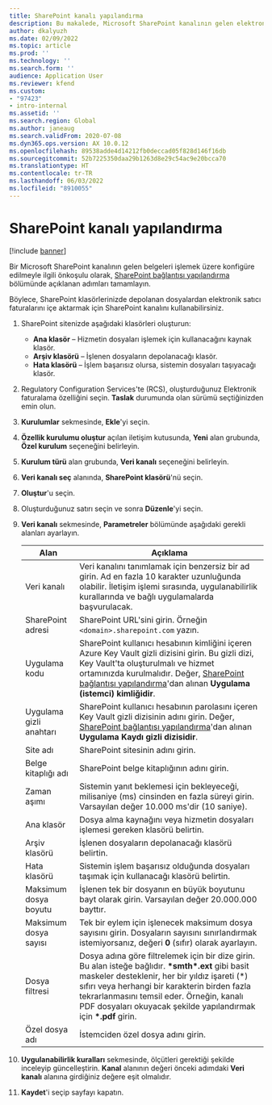 ```yaml
---
title: SharePoint kanalı yapılandırma
description: Bu makalede, Microsoft SharePoint kanalının gelen elektronik faturaları işleyecek şekilde nasıl yapılandırılacağı açıklanmaktadır.
author: dkalyuzh
ms.date: 02/09/2022
ms.topic: article
ms.prod: ''
ms.technology: ''
ms.search.form: ''
audience: Application User
ms.reviewer: kfend
ms.custom:
- "97423"
- intro-internal
ms.assetid: ''
ms.search.region: Global
ms.author: janeaug
ms.search.validFrom: 2020-07-08
ms.dyn365.ops.version: AX 10.0.12
ms.openlocfilehash: 89538adde4d14212fb0deccad05f828d146f16db
ms.sourcegitcommit: 52b7225350daa29b1263d8e29c54ac9e20bcca70
ms.translationtype: HT
ms.contentlocale: tr-TR
ms.lasthandoff: 06/03/2022
ms.locfileid: "8910055"
---
```

# <a name="configure-a-sharepoint-channel"></a>SharePoint kanalı yapılandırma

[!include [banner](../includes/banner.md)]

Bir Microsoft SharePoint kanalının gelen belgeleri işlemek üzere konfigüre edilmeyle ilgili önkoşulu olarak, [SharePoint bağlantısı yapılandırma](e-invoicing-create-sharepoint-connection.md) bölümünde açıklanan adımları tamamlayın.

Böylece, SharePoint klasörlerinizde depolanan dosyalardan elektronik satıcı faturalarını içe aktarmak için SharePoint kanalını kullanabilirsiniz.

1. SharePoint sitenizde aşağıdaki klasörleri oluşturun:

    - **Ana klasör** – Hizmetin dosyaları işlemek için kullanacağını kaynak klasör.
    - **Arşiv klasörü** – İşlenen dosyaların depolanacağı klasör.
    - **Hata klasörü** – İşlem başarısız olursa, sistemin dosyaları taşıyacağı klasör.

2. Regulatory Configuration Services'te (RCS), oluşturduğunuz Elektronik faturalama özelliğini seçin. **Taslak** durumunda olan sürümü seçtiğinizden emin olun.
3. **Kurulumlar** sekmesinde, **Ekle**'yi seçin.
4. **Özellik kurulumu oluştur** açılan iletişim kutusunda, **Yeni** alan grubunda, **Özel kurulum** seçeneğini belirleyin.
5. **Kurulum türü** alan grubunda, **Veri kanalı** seçeneğini belirleyin.
6. **Veri kanalı seç** alanında, **SharePoint klasörü**'nü seçin.
7. **Oluştur**'u seçin.
8. Oluşturduğunuz satırı seçin ve sonra **Düzenle**'yi seçin.
9. **Veri kanalı** sekmesinde, **Parametreler** bölümünde aşağıdaki gerekli alanları ayarlayın.

    | Alan                 | Açıklama |
    |-----------------------|-------------|
    | Veri kanalı          | Veri kanalını tanımlamak için benzersiz bir ad girin. Ad en fazla 10 karakter uzunluğunda olabilir. İletişim işlemi sırasında, uygulanabilirlik kurallarında ve bağlı uygulamalarda başvurulacak. |
    | SharePoint adresi    | SharePoint URL'sini girin. Örneğin `<domain>.sharepoint.com` yazın. |
    | Uygulama kodu        | SharePoint kullanıcı hesabının kimliğini içeren Azure Key Vault gizli dizisini girin. Bu gizli dizi, Key Vault'ta oluşturulmalı ve hizmet ortamınızda kurulmalıdır. Değer, [SharePoint bağlantısı yapılandırma](e-invoicing-create-sharepoint-connection.md)'dan alınan **Uygulama (istemci) kimliğidir**. |
    | Uygulama gizli anahtarı    | SharePoint kullanıcı hesabının parolasını içeren Key Vault gizli dizisinin adını girin. Değer, [SharePoint bağlantısı yapılandırma](e-invoicing-create-sharepoint-connection.md)'dan alınan **Uygulama Kaydı gizli dizisidir**. |
    | Site adı             | SharePoint sitesinin adını girin. |
    | Belge kitaplığı adı | SharePoint belge kitaplığının adını girin. |
    | Zaman aşımı               | Sistemin yanıt beklemesi için bekleyeceği, milisaniye (ms) cinsinden en fazla süreyi girin. Varsayılan değer 10.000 ms'dir (10 saniye). |
    | Ana klasör           | Dosya alma kaynağını veya hizmetin dosyaları işlemesi gereken klasörü belirtin. |
    | Arşiv klasörü        | İşlenen dosyaların depolanacağı klasörü belirtin. |
    | Hata klasörü          | Sistemin işlem başarısız olduğunda dosyaları taşımak için kullanacağı klasörü belirtin. |
    | Maksimum dosya boyutu         | İşlenen tek bir dosyanın en büyük boyutunu bayt olarak girin. Varsayılan değer 20.000.000 bayttır. |
    | Maksimum dosya sayısı      | Tek bir eylem için işlenecek maksimum dosya sayısını girin. Dosyaların sayısını sınırlandırmak istemiyorsanız, değeri **0** (sıfır) olarak ayarlayın. |
    | Dosya filtresi           | Dosya adına göre filtrelemek için bir dize girin. Bu alan isteğe bağlıdır. **\*smth\*.ext** gibi basit maskeler desteklenir, her bir yıldız işareti (\*) sıfırı veya herhangi bir karakterin birden fazla tekrarlanmasını temsil eder. Örneğin, kanalı PDF dosyaları okuyacak şekilde yapılandırmak için **\*.pdf** girin. |
    | Özel dosya adı      | İstemciden özel dosya adını girin. |

10. **Uygulanabilirlik kuralları** sekmesinde, ölçütleri gerektiği şekilde inceleyip güncelleştirin. **Kanal** alanının değeri önceki adımdaki **Veri kanalı** alanına girdiğiniz değere eşit olmalıdır.
11. **Kaydet**'i seçip sayfayı kapatın.
